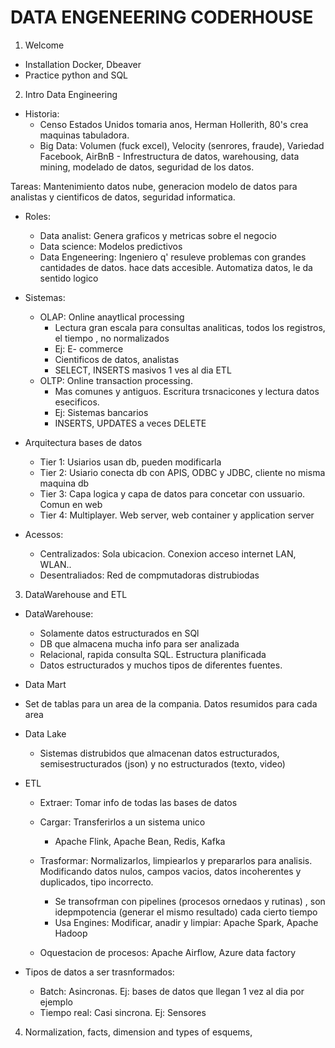 # DATA ENGENEERING CODERHOUSE

1. Welcome
- Installation Docker, Dbeaver
- Practice python and SQL

2. Intro Data Engineering 

- Historia:
    - Censo Estados Unidos tomaria anos, Herman Hollerith, 80's crea maquinas tabuladora.
    - Big Data: Volumen (fuck excel), Velocity (senrores, fraude), Variedad
    Facebook, AirBnB - Infrestructura de datos, warehousing, data mining, modelado de datos, seguridad de los datos.

Tareas: Mantenimiento datos nube, generacion modelo de datos para analistas y cientificos de datos, seguridad informatica.

- Roles: 
    - Data analist: Genera graficos y metricas sobre el negocio
    - Data science: Modelos predictivos 
    - Data Engeneering: Ingeniero  q' resuleve problemas con grandes cantidades de datos. hace dats accesible.
    Automatiza datos, le da sentido logico
    
- Sistemas:
    - OLAP: Online anaytlical processing
        - Lectura gran escala para consultas analiticas, todos los registros, el tiempo , no normalizados
        - Ej: E- commerce
        - Cientificos de datos, analistas
        - SELECT, INSERTS masivos 1 ves al dia ETL
    - OLTP: Online transaction processing. 
        - Mas comunes y antiguos. Escritura trsnacicones y lectura datos esecificos. 
        - Ej: Sistemas bancarios
        -  INSERTS, UPDATES a veces DELETE

- Arquitectura bases de datos
    - Tier 1: Usiarios usan db, pueden modificarla
    - Tier 2: Usiario conecta db con APIS, ODBC y JDBC, cliente no misma maquina db
    - Tier 3: Capa logica y capa de datos para concetar con ussuario. Comun en web
    - Tier 4: Multiplayer. Web server, web container y application server

- Acessos:
    - Centralizados: Sola ubicacion. Conexion acceso internet LAN, WLAN..
    - Desentraliados: Red de compmutadoras distrubiodas

3. DataWarehouse and ETL

- DataWarehouse:
    - Solamente datos estructurados en SQl
    - DB que almacena mucha info para ser analizada
    - Relacional, rapida consulta SQL. Estructura planificada
    - Datos estructurados y muchos tipos de diferentes fuentes.

- Data Mart
 - Set de tablas para un area de la compania. Datos resumidos para cada area


- Data Lake
    - Sistemas distrubidos que almacenan datos estructurados, semisestructurados (json) y no estructurados (texto, video)
    
- ETL
    - Extraer: Tomar info de todas las bases de datos
    - Cargar: Transferirlos a un sistema unico
        - Apache Flink, Apache Bean, Redis, Kafka
    - Trasformar: Normalizarlos, limpiearlos y prepararlos para analisis. Modificando datos nulos, campos vacios, datos incoherentes y duplicados, tipo incorrecto.
        - Se transofrman con pipelines (procesos ornedaos y rutinas) , son idepmpotencia (generar el mismo resultado) cada cierto tiempo
        - Usa Engines: Modificar, anadir y limpiar: Apache  Spark, Apache Hadoop

    - Oquestacion de procesos:
        Apache Airflow, Azure data factory

 - Tipos de datos a ser trasnformados:
    - Batch: Asincronas. Ej: bases de datos que llegan 1 vez al dia por ejemplo
    - Tiempo real: Casi sincrona. Ej: Sensores


 


4. Normalization, facts, dimension and types of esquems, 